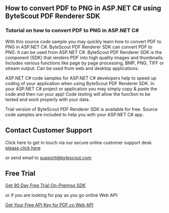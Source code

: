 ## How to convert PDF to PNG in ASP.NET C# using ByteScout PDF Renderer SDK

### Tutorial on how to convert PDF to PNG in ASP.NET C#

With this source code sample you may quickly learn how to convert PDF to PNG in ASP.NET C#. ByteScout PDF Renderer SDK can convert PDF to PNG. It can be used from ASP.NET C#. ByteScout PDF Renderer SDK is the component (SDK) that renders PDF into high quality images and thumbnails. Includes various functions like page by page processing, BMP, PNG, TIFF or stream output. Can be used from web and desktop applications.

ASP.NET C# code samples for ASP.NET C# developers help to speed up coding of your application when using ByteScout PDF Renderer SDK. In your ASP.NET C# project or application you may simply copy & paste the code and then run your app! Code testing will allow the function to be tested and work properly with your data.

Trial version of ByteScout PDF Renderer SDK is available for free. Source code samples are included to help you with your ASP.NET C# app.

## Contact Customer Support

Click here to get in touch via our secure online customer support desk [please click here](https://bytescout.zendesk.com/hc/en-us/requests/new?subject=ByteScout%20PDF%20Renderer%20SDK%20Question)

or send email to [support@bytescout.com](mailto:support@bytescout.com?subject=ByteScout%20PDF%20Renderer%20SDK%20Question) 

## Free Trial

[Get 90 Day Free Trial On-Premise SDK](https://bytescout.com/download/web-installer?utm_source=github-readme)

or if you are looking for pay as you go online Web API:

[Get Your Free API Key for PDF.co Web API](https://pdf.co/documentation/api?utm_source=github-readme)